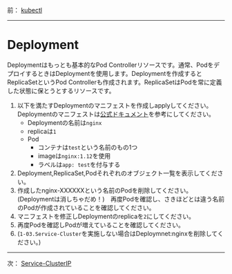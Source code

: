 前： [kubectl](kubectl.md)  

---

# Deployment
Deploymentはもっとも基本的なPod Controllerリソースです。通常、PodをデプロイするときはDeploymentを使用します。Deploymentを作成するとReplicaSetというPod Controllerも作成されます。ReplicaSetはPodを常に定義した状態に保とうとするリソースです。

1. 以下を満たすDeploymentのマニフェストを作成しapplyしてください。Deploymentのマニフェストは[公式ドキュメント](https://kubernetes.io/docs/concepts/workloads/controllers/deployment/#creating-a-deployment)を参考にしてください。
   - Deploymentの名前は``nginx``
   - replicaは``1``
   - Pod
     - コンテナは``test``という名前のもの1つ
     - imageは``nginx:1.12``を使用
     - ラベルは``app: test``を付与する
2. Deployment,ReplicaSet,Podそれぞれのオブジェクト一覧を表示してください。
3. 作成したnginx-XXXXXXという名前のPodを削除してください。(Deploymentは消しちゃだめ！)　再度Podを確認し、さきほどとは違う名前のPodが作成されていることを確認してください。
4. マニフェストを修正しDeploymentのreplicaを``2``にしてください。
5. 再度Podを確認しPodが増えていることを確認してください。
6. (``1-03.Service-Cluster``を実施しない場合はDeploymnet:nginxを削除してください。)

---

次： [Service-ClusterIP](Service-ClusterIP.md)